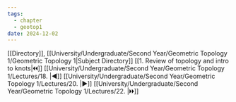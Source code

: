 ```yaml
---
tags:
  - chapter
  - geotop1
date: 2024-12-02
---
```

[[Directory]], [[University/Undergraduate/Second Year/Geometric Topology 1/Geometric Topology 1|Subject Directory]]
[[1. Review of topology and intro to knots|🞀🞀]] [[University/Undergraduate/Second Year/Geometric Topology 1/Lectures/18. |◀]] [[University/Undergraduate/Second Year/Geometric Topology 1/Lectures/20. |▶]] [[University/Undergraduate/Second Year/Geometric Topology 1/Lectures/22. |🞂🞂]]
# 
## 
### 
